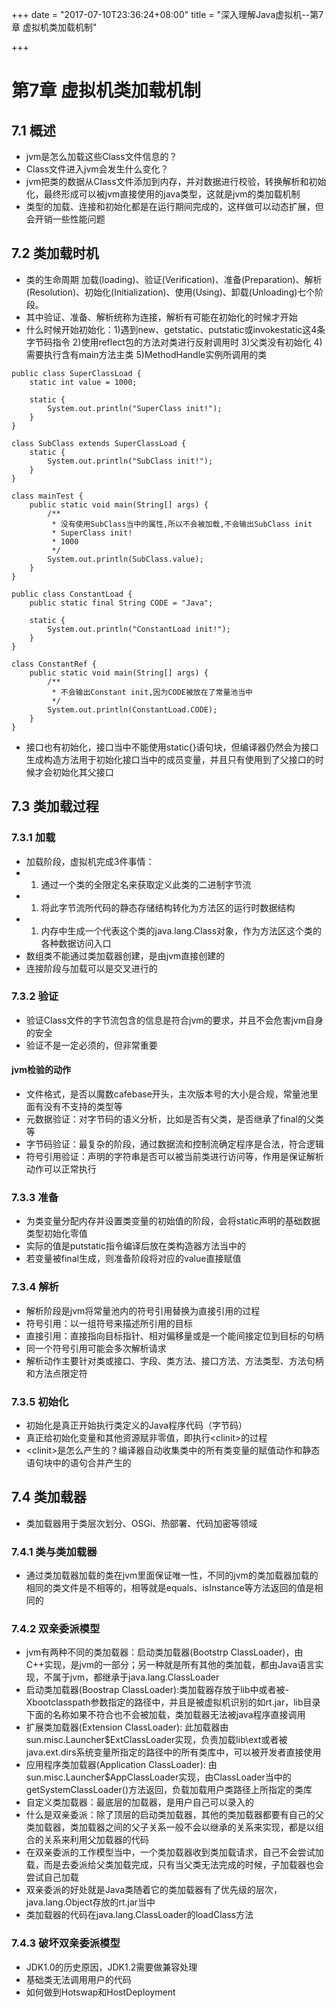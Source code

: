 +++
date = "2017-07-10T23:36:24+08:00"
title = "深入理解Java虚拟机--第7章 虚拟机类加载机制"

+++

第7章 虚拟机类加载机制
======================

7.1 概述
--------

-   jvm是怎么加载这些Class文件信息的？
-   Class文件进入jvm会发生什么变化？
-   jvm把类的数据从Class文件添加到内存，并对数据进行校验，转换解析和初始化，最终形成可以被jvm直接使用的java类型，这就是jvm的类加载机制
-   类型的加载、连接和初始化都是在运行期间完成的，这样做可以动态扩展，但会开销一些性能问题

7.2 类加载时机
--------------

-   类的生命周期
    加载(loading)、验证(Verification)、准备(Preparation)、解析(Resolution)、初始化(Initialization)、使用(Using)、卸载(Unloading)七个阶段。
-   其中验证、准备、解析统称为连接，解析有可能在初始化的时候才开始
-   什么时候开始初始化：1)遇到new、getstatic、putstatic或invokestatic这4条字节码指令
    2)使用reflect包的方法对类进行反射调用时 3)父类没有初始化
    4)需要执行含有main方法主类 5)MethodHandle实例所调用的类

``` {.java}
public class SuperClassLoad {
    static int value = 1000;

    static {
        System.out.println("SuperClass init!");
    }
}

class SubClass extends SuperClassLoad {
    static {
        System.out.println("SubClass init!");
    }
}

class mainTest {
    public static void main(String[] args) {
        /**
         * 没有使用SubClass当中的属性,所以不会被加载,不会输出SubClass init
         * SuperClass init!
         * 1000
         */
        System.out.println(SubClass.value);
    }
}
```

``` {.java}
public class ConstantLoad {
    public static final String CODE = "Java";

    static {
        System.out.println("ConstantLoad init!");
    }
}

class ConstantRef {
    public static void main(String[] args) {
        /**
         * 不会输出Constant init,因为CODE被放在了常量池当中
         */
        System.out.println(ConstantLoad.CODE);
    }
}

```

-   接口也有初始化，接口当中不能使用static{}语句块，但编译器仍然会为接口生成构造方法用于初始化接口当中的成员变量，并且只有使用到了父接口的时候才会初始化其父接口

7.3 类加载过程
--------------

### 7.3.1 加载

-   加载阶段，虚拟机完成3件事情：
-   1.  通过一个类的全限定名来获取定义此类的二进制字节流
-   1.  将此字节流所代码的静态存储结构转化为方法区的运行时数据结构
-   1.  内存中生成一个代表这个类的java.lang.Class对象，作为方法区这个类的各种数据访问入口
-   数组类不能通过类加载器创建，是由jvm直接创建的
-   连接阶段与加载可以是交叉进行的

### 7.3.2 验证

-   验证Class文件的字节流包含的信息是符合jvm的要求，并且不会危害jvm自身的安全
-   验证不是一定必须的，但非常重要

#### jvm检验的动作

-   文件格式，是否以魔数cafebase开头，主次版本号的大小是合规，常量池里面有没有不支持的类型等
-   元数据验证：对字节码的语义分析，比如是否有父类，是否继承了final的父类等
-   字节码验证：最复杂的阶段，通过数据流和控制流确定程序是合法，符合逻辑
-   符号引用验证：声明的字符串是否可以被当前类进行访问等，作用是保证解析动作可以正常执行

### 7.3.3 准备

-   为类变量分配内存并设置类变量的初始值的阶段，会将static声明的基础数据类型初始化零值
-   实际的值是putstatic指令编译后放在类构造器方法当中的
-   若变量被final生成，则准备阶段将对应的value直接赋值

### 7.3.4 解析

-   解析阶段是jvm将常量池内的符号引用替换为直接引用的过程
-   符号引用：以一组符号来描述所引用的目标
-   直接引用：直接指向目标指针、相对偏移量或是一个能间接定位到目标的句柄
-   同一个符号引用可能会多次解析请求
-   解析动作主要针对类或接口、字段、类方法、接口方法、方法类型、方法句柄和方法点限定符

### 7.3.5 初始化

-   初始化是真正开始执行类定义的Java程序代码（字节码）
-   真正给初始化变量和其他资源赋非零值，即执行&lt;clinit&gt;的过程
-   &lt;clinit&gt;是怎么产生的？编译器自动收集类中的所有类变量的赋值动作和静态语句块中的语句合并产生的

7.4 类加载器
------------

-   类加载器用于类层次划分、OSGi、热部署、代码加密等领域

### 7.4.1 类与类加载器

-   通过类加载器加载的类在jvm里面保证唯一性，不同的jvm的类加载器加载的相同的类文件是不相等的，相等就是equals、isInstance等方法返回的值是相同的

### 7.4.2 双亲委派模型

-   jvm有两种不同的类加载器：启动类加载器(Bootstrp
    ClassLoader)，由C++实现，是jvm的一部分；另一种就是所有其他的类加载，都由Java语言实现，不属于jvm，都继承于java.lang.ClassLoader
-   启动类加载器(Boostrap
    ClassLoader):类加载器存放于lib中或者被-Xbootclasspath参数指定的路径中，并且是被虚拟机识别的如rt.jar，lib目录下面的名称如果不符合也不会被加载，类加载器无法被java程序直接调用
-   扩展类加载器(Extension ClassLoader):
    此加载器由sun.misc.Launcher\$ExtClassLoader实现，负责加载lib\ext或者被java.ext.dirs系统变量所指定的路径中的所有类库中，可以被开发者直接使用
-   应用程序类加载器(Application ClassLoader):
    由sun.misc.Launcher\$AppClassLoader实现，由ClassLoader当中的getSystemClassLoader()方法返回，负载加载用户类路径上所指定的类库
-   自定义类加载器：最底层的加载器，是用户自己可以录入的
-   什么是双亲委派：除了顶层的启动类加载器，其他的类加载器都要有自己的父类加载器，类加载器之间的父子关系一般不会以继承的关系来实现，都是以组合的关系来利用父加载器的代码
-   在双亲委派的工作模型当中，一个类加载器收到类加载请求，自己不会尝试加载，而是去委派给父类加载完成，只有当父类无法完成的时候，子加载器也会尝试自己加载
-   双亲委派的好处就是Java类随着它的类加载器有了优先级的层次，java.lang.Object存放的rt.jar当中
-   类加载器的代码在java.lang.ClassLoader的loadClass方法

### 7.4.3 破坏双亲委派模型

-   JDK1.0的历史原因，JDK1.2需要做兼容处理
-   基础类无法调用用户的代码
-   如何做到Hotswap和HostDeployment

